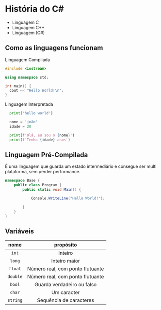 # História do C#

- Linguagem C
- Linguagem C++
- Linguagem (C#)

## Como as linguagens funcionam

Linguagem Compilada

```cpp
#include <iostream>

using namespace std;

int main() {
  cout << "Hello World!\n";
}
```

Linguagem Interpretada

```py
  print('hello world')
```

```py
  nome = 'joão'
  idade = 20

  print(f'Olá, eu sou o {nome}')
  print(f'Tenho {idade} anos')
```

## Linguagem Pré-Compilada

É uma linguagem que guarda um estado intermediário e consegue ser multi plataforma, sem perder performance.

```c#
namespace Base {
    public class Program {
        public static void Main() {

            Console.WriteLine("Hello World!");

        }
    }
}
```

## Variáveis

|nome|propósito|
|:-:|:-:|
|`int`|Inteiro|
|`long`|Inteiro maior|
|`float`|Número real, com ponto flutuante|
|`double`|Número real, com ponto flutuante|
|`bool`|Guarda verdadeiro ou falso|
|`char`|Um caracter|
|`string`|Sequência de caracteres|
